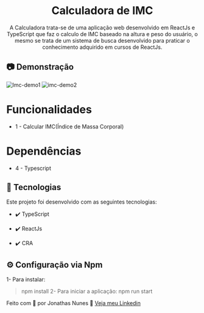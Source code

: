 <h1 align="center"> Calculadora de IMC</h1>

<p align="center">A Calculadora trata-se de uma aplicação web desenvolvido em ReactJs e TypeScript que faz o calculo de IMC baseado na altura e peso do usuário, o mesmo se trata de um sistema de busca desenvolvido para praticar o conhecimento adquirido em cursos de ReactJs.</p>

## :camera: Demonstração
![Imc-demo1](https://user-images.githubusercontent.com/52537183/163695739-555d786d-7c71-4bc7-9d95-3af855a5eef2.PNG)
![imc-demo2](https://user-images.githubusercontent.com/52537183/163695747-098f81d9-fb66-4032-bdd8-cbee763f5c0d.PNG)

# Funcionalidades

 - 1 - Calcular IMC(Índice de Massa Corporal)

# Dependências

  - 4 - Typescript


## 🚀 Tecnologias

Este projeto foi desenvolvido com as seguintes tecnologias:


- ✔️ TypeScript

- ✔️ ReactJs

- ✔️ CRA


## ⚙ Configuração via Npm

1- Para instalar:
> npm install
2- Para iniciar a aplicação:
> npm run start


Feito com 💜 por Jonathas Nunes 👋 [Veja meu Linkedin](https://www.linkedin.com/in/jonathasnunes-developer/)
<br>
